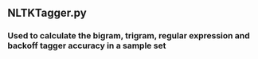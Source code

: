 ## NLTKTagger.py
### Used to calculate the bigram, trigram, regular expression and backoff tagger accuracy in a sample set
